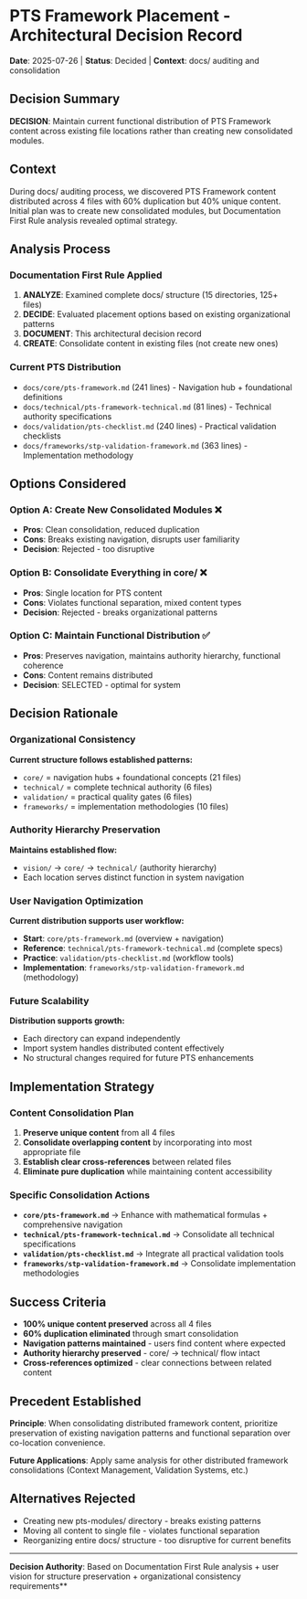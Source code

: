 # PTS Framework Placement - Architectural Decision Record

**Date**: 2025-07-26 | **Status**: Decided | **Context**: docs/ auditing and consolidation

## Decision Summary

**DECISION**: Maintain current functional distribution of PTS Framework content across existing file locations rather than creating new consolidated modules.

## Context

During docs/ auditing process, we discovered PTS Framework content distributed across 4 files with 60% duplication but 40% unique content. Initial plan was to create new consolidated modules, but Documentation First Rule analysis revealed optimal strategy.

## Analysis Process

### Documentation First Rule Applied
1. **ANALYZE**: Examined complete docs/ structure (15 directories, 125+ files)
2. **DECIDE**: Evaluated placement options based on existing organizational patterns
3. **DOCUMENT**: This architectural decision record
4. **CREATE**: Consolidate content in existing files (not create new ones)

### Current PTS Distribution
- `docs/core/pts-framework.md` (241 lines) - Navigation hub + foundational definitions
- `docs/technical/pts-framework-technical.md` (81 lines) - Technical authority specifications  
- `docs/validation/pts-checklist.md` (240 lines) - Practical validation checklists
- `docs/frameworks/stp-validation-framework.md` (363 lines) - Implementation methodology

## Options Considered

### Option A: Create New Consolidated Modules ❌
- **Pros**: Clean consolidation, reduced duplication
- **Cons**: Breaks existing navigation, disrupts user familiarity
- **Decision**: Rejected - too disruptive

### Option B: Consolidate Everything in core/ ❌  
- **Pros**: Single location for PTS content
- **Cons**: Violates functional separation, mixed content types
- **Decision**: Rejected - breaks organizational patterns

### Option C: Maintain Functional Distribution ✅
- **Pros**: Preserves navigation, maintains authority hierarchy, functional coherence
- **Cons**: Content remains distributed
- **Decision**: SELECTED - optimal for system

## Decision Rationale

### Organizational Consistency
**Current structure follows established patterns:**
- `core/` = navigation hubs + foundational concepts (21 files)
- `technical/` = complete technical authority (6 files)
- `validation/` = practical quality gates (6 files)  
- `frameworks/` = implementation methodologies (10 files)

### Authority Hierarchy Preservation
**Maintains established flow:**
- `vision/` → `core/` → `technical/` (authority hierarchy)
- Each location serves distinct function in system navigation

### User Navigation Optimization
**Current distribution supports user workflow:**
- **Start**: `core/pts-framework.md` (overview + navigation)
- **Reference**: `technical/pts-framework-technical.md` (complete specs)
- **Practice**: `validation/pts-checklist.md` (workflow tools)
- **Implementation**: `frameworks/stp-validation-framework.md` (methodology)

### Future Scalability
**Distribution supports growth:**
- Each directory can expand independently
- Import system handles distributed content effectively
- No structural changes required for future PTS enhancements

## Implementation Strategy

### Content Consolidation Plan
1. **Preserve unique content** from all 4 files
2. **Consolidate overlapping content** by incorporating into most appropriate file
3. **Establish clear cross-references** between related files
4. **Eliminate pure duplication** while maintaining content accessibility

### Specific Consolidation Actions
- **`core/pts-framework.md`** → Enhance with mathematical formulas + comprehensive navigation
- **`technical/pts-framework-technical.md`** → Consolidate all technical specifications
- **`validation/pts-checklist.md`** → Integrate all practical validation tools
- **`frameworks/stp-validation-framework.md`** → Consolidate implementation methodologies

## Success Criteria

- **100% unique content preserved** across all 4 files
- **60% duplication eliminated** through smart consolidation
- **Navigation patterns maintained** - users find content where expected
- **Authority hierarchy preserved** - core/ → technical/ flow intact
- **Cross-references optimized** - clear connections between related content

## Precedent Established

**Principle**: When consolidating distributed framework content, prioritize preservation of existing navigation patterns and functional separation over co-location convenience.

**Future Applications**: Apply same analysis for other distributed framework consolidations (Context Management, Validation Systems, etc.)

## Alternatives Rejected

- Creating new pts-modules/ directory - breaks existing patterns
- Moving all content to single file - violates functional separation  
- Reorganizing entire docs/ structure - too disruptive for current benefits

---

**Decision Authority**: Based on Documentation First Rule analysis + user vision for structure preservation + organizational consistency requirements**